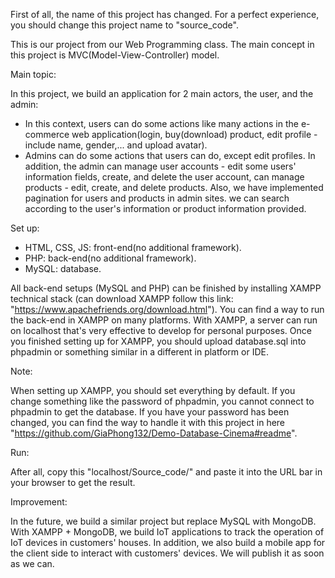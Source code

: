 First of all, the name of this project has changed. For a perfect experience, you should change this project name to "source_code".

This is our project from our Web Programming class. The main concept in this project is MVC(Model-View-Controller) model.

Main topic:

In this project, we build an application for 2 main actors, the user, and the admin:
- In this context, users can do some actions like many actions in the e-commerce web application(login, buy(download) product, edit profile - include name, gender,... and upload avatar).
- Admins can do some actions that users can do, except edit profiles. In addition, the admin can manage user accounts - edit some users' information fields, create, and delete the user account, can manage products - edit, create, and delete products. Also, we have implemented pagination for users and products in admin sites. we can search according to the user's information or product information provided.

Set up:

- HTML, CSS, JS: front-end(no additional framework).
- PHP: back-end(no additional framework).
- MySQL: database.

All back-end setups (MySQL and PHP) can be finished by installing XAMPP technical stack (can download XAMPP follow this link: "https://www.apachefriends.org/download.html"). You can find a way to run the back-end in XAMPP on many platforms. With XAMPP, a server can run on localhost that's very effective to develop for personal purposes. Once you finished setting up for XAMPP, you should upload database.sql into phpadmin or something similar in a different in platform or IDE.

Note:

When setting up XAMPP, you should set everything by default. If you change something like the password of phpadmin, you cannot connect to phpadmin to get the database. If you have your password has been changed, you can find the way to handle it with this project in here "https://github.com/GiaPhong132/Demo-Database-Cinema#readme".

Run:

After all, copy this "localhost/Source_code/" and paste it into the URL bar in your browser to get the result.

Improvement:

In the future, we build a similar project but replace MySQL with MongoDB. With XAMPP + MongoDB, we build IoT applications to track the operation of IoT devices in customers' houses. In addition, we also build a mobile app for the client side to interact with customers' devices. We will publish it as soon as we can.
